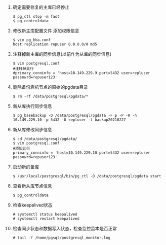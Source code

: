 1. 确定需要修复的主库已经停止

   ```
   $ pg_ctl stop -m fast
   $ pg_controldata
   ```

2. 修改新主库配置文件 添加权限信息

   ```
   $ vim pg_hba.conf
   host replication repuser 0.0.0.0/0 md5
   ```

3. 注释掉新主库的同步信息(以前作为从库的同步信息)

   ```
   $ vim postgresql.conf
   #注释掉此行
   #primary_conninfo = 'host=10.149.229.9 port=5432 user=repluser passowrd=repuser123'
   ```

4. 删除备份宕机节点的原始的pgdata目录

   ```
   $ rm -rf /data/postgresql/pgdata/*
   ```

5. 新从库执行同步信息

   ```
   $ pg_basebackup -D /data/postgresql/pgdata -F p -P -R -h 10.149.229.10 -p 5432 -U repluser -l backup20210227
   ```

6. 新从库修改同步信息

   ```
   $ cd /data/postgresql/pgdata/
   $ vim postgresql.conf
   #添加此行
   primary_conninfo = 'host=10.149.229.10 port=5432 user=repluser passowrd=repuser123'
   ```

7. 启动新的备库

   ```
   $ /usr/local/postgresql/bin/pg_ctl -D /data/postgresql/pgdata start
   ```

8. 查看新从库节点信息

   ```
   $ pg_controldata
   ```

9. 检查keepalived状态

   ```
   # systemctl status keepalived
   # systemctl restart keepalived
   ```

   

10. 检查同步状态和数据写入状态，检查监控监本是否正常

    ```
    # tail -f /home/pgsql/postgresql_monitor.log
    
    ```

    

